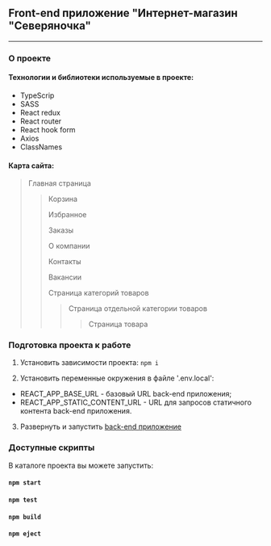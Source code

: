 ## Front-end приложение "Интернет-магазин "Северяночка"

---

### О проекте

#### Технологии и библиотеки используемые в проекте:

- TypeScrip
- SASS
- React redux
- React router
- React hook form
- Axios
- ClassNames

#### Карта сайта:

> Главная страница
>
> > Корзина
> >
> > Избранное
> >
> > Заказы
> >
> > О компании
> >
> > Контакты
> >
> > Вакансии
> >
> > Страница категорий товаров
> >
> > > Страница отдельной категории товаров
> > >
> > > > Страница товара

### Подготовка проекта к работе

1. Установить зависимости проекта:
   `npm i`

2. Установить переменные окружения в файле '.env.local':

- REACT_APP_BASE_URL - базовый URL back-end приложения;
- REACT_APP_STATIC_CONTENT_URL - URL для запросов статичного контента back-end приложения.

3. Развернуть и запустить [back-end приложение](https://github.com/vlad-tikhonov/eshop-api)

### Доступные скрипты

В каталоге проекта вы можете запустить:

#### `npm start`

#### `npm test`

#### `npm build`

#### `npm eject`
